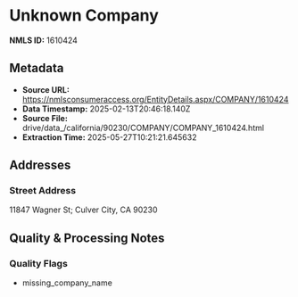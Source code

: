# Unknown Company

**NMLS ID:** 1610424

## Metadata
- **Source URL:** https://nmlsconsumeraccess.org/EntityDetails.aspx/COMPANY/1610424
- **Data Timestamp:** 2025-02-13T20:46:18.140Z
- **Source File:** drive/data_/california/90230/COMPANY/COMPANY_1610424.html
- **Extraction Time:** 2025-05-27T10:21:21.645632

## Addresses
### Street Address
11847 Wagner St; Culver City, CA 90230

## Quality & Processing Notes
### Quality Flags
- missing_company_name
